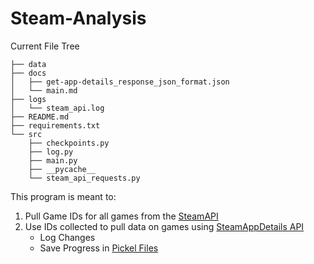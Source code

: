# Steam-Analysis

Current File Tree
```
├── data
├── docs
│   ├── get-app-details_response_json_format.json
│   └── main.md
├── logs
│   └── steam_api.log
├── README.md
├── requirements.txt
└── src
    ├── checkpoints.py
    ├── log.py
    ├── main.py
    ├── __pycache__
    └── steam_api_requests.py
```

This program is meant to:
1. Pull Game IDs for all games from the [SteamAPI](https://partner.steamgames.com/doc/webapi/ISteamApps)
2. Use IDs collected to pull data on games using [SteamAppDetails API](https://github.com/Revadike/InternalSteamWebAPI/wiki/Get-App-Details)
    - Log Changes
    - Save Progress in [Pickel Files](https://docs.python.org/3/library/pickle.html)

